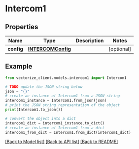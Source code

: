 # Intercom1


## Properties

Name | Type | Description | Notes
------------ | ------------- | ------------- | -------------
**config** | [**INTERCOMConfig**](INTERCOMConfig.md) |  | [optional] 

## Example

```python
from vectorize_client.models.intercom1 import Intercom1

# TODO update the JSON string below
json = "{}"
# create an instance of Intercom1 from a JSON string
intercom1_instance = Intercom1.from_json(json)
# print the JSON string representation of the object
print(Intercom1.to_json())

# convert the object into a dict
intercom1_dict = intercom1_instance.to_dict()
# create an instance of Intercom1 from a dict
intercom1_from_dict = Intercom1.from_dict(intercom1_dict)
```
[[Back to Model list]](../README.md#documentation-for-models) [[Back to API list]](../README.md#documentation-for-api-endpoints) [[Back to README]](../README.md)


